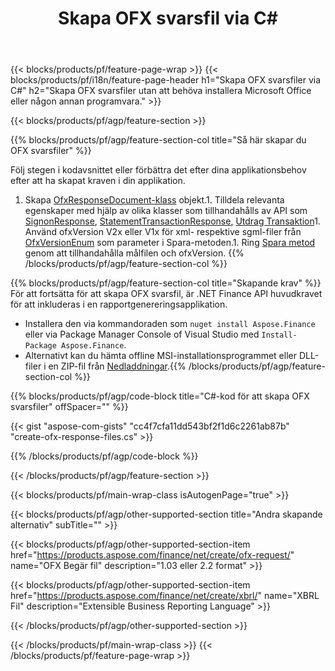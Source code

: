﻿---
title: Skapa OFX svarsfil via C#
description: Exempelkod för att skapa OFX svarsfil. Använd API exempelkod för batchgenerering av OFX svarsfiler inom .NET-baserade applikationer. 
url: /sv/net/create/ofx-response/
family: finance
platformtag: net
feature: create
informat: OFX Response
outformat: 
otherformats: OFX Response
---
{{< blocks/products/pf/feature-page-wrap >}}
{{< blocks/products/pf/i18n/feature-page-header h1="Skapa OFX svarsfiler via C#" h2="Skapa OFX svarsfiler utan att behöva installera Microsoft Office eller någon annan programvara." >}}

{{< blocks/products/pf/agp/feature-section >}}

{{% blocks/products/pf/agp/feature-section-col title="Så här skapar du OFX svarsfiler" %}}

Följ stegen i kodavsnittet eller förbättra det efter dina applikationsbehov efter att ha skapat kraven i din applikation.

1. Skapa [OfxResponseDocument-klass](https://apireference.aspose.com/finance/net/aspose.finance.ofx/ofxresponsedocument) objekt.1. Tilldela relevanta egenskaper med hjälp av olika klasser som tillhandahålls av API som [SignonResponse](https://apireference.aspose.com/finance/net/aspose.finance.ofx.signon/signonresponse),  [StatementTransactionResponse](https://apireference.aspose.com/finance/net/aspose.finance.ofx.bank/statementtransactionresponse), [Utdrag Transaktion](https://apireference.aspose.com/finance/net/aspose.finance.ofx/statementtransaction)1. Använd ofxVersion V2x eller V1x för xml- respektive sgml-filer från [OfxVersionEnum](https://apireference.aspose.com/finance/net/aspose.finance.ofx/ofxversionenum) som parameter i Spara-metoden.1. Ring [Spara metod](https://apireference.aspose.com/finance/net/aspose.finance.ofx/ofxresponsedocument/methods/save) genom att tillhandahålla målfilen och ofxVersion.
{{% /blocks/products/pf/agp/feature-section-col %}}

{{% blocks/products/pf/agp/feature-section-col title="Skapande krav" %}}
För att fortsätta för att skapa OFX svarsfil, är .NET Finance API huvudkravet för att inkluderas i en rapportgenereringsapplikation. 
- Installera den via kommandoraden som ```nuget install Aspose.Finance``` eller via Package Manager Console of Visual Studio med ```Install-Package Aspose.Finance```.
- Alternativt kan du hämta offline MSI-installationsprogrammet eller DLL-filer i en ZIP-fil från [Nedladdningar](https://downloads.aspose.com/finance/net).{{% /blocks/products/pf/agp/feature-section-col %}}

{{% blocks/products/pf/agp/code-block title="C#-kod för att skapa OFX svarsfiler" offSpacer="" %}}

{{< gist "aspose-com-gists" "cc4f7cfa11dd543bf2f1d6c2261ab87b" "create-ofx-response-files.cs" >}}

{{% /blocks/products/pf/agp/code-block %}}

{{< /blocks/products/pf/agp/feature-section >}}

{{< blocks/products/pf/main-wrap-class isAutogenPage="true" >}}

{{< blocks/products/pf/agp/other-supported-section title="Andra skapande alternativ" subTitle="" >}}

{{< blocks/products/pf/agp/other-supported-section-item href="https://products.aspose.com/finance/net/create/ofx-request/" name="OFX Begär fil" description="1.03 eller 2.2 format" >}}

{{< blocks/products/pf/agp/other-supported-section-item href="https://products.aspose.com/finance/net/create/xbrl/" name="XBRL Fil" description="Extensible Business Reporting Language" >}}

{{< /blocks/products/pf/agp/other-supported-section >}}

{{< /blocks/products/pf/main-wrap-class >}}
{{< /blocks/products/pf/feature-page-wrap >}}